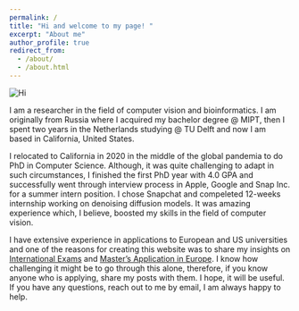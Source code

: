```yaml
---
permalink: /
title: "Hi and welcome to my page! "
excerpt: "About me"
author_profile: true
redirect_from: 
  - /about/
  - /about.html
---
```


![Hi](/images/intro.png)

I am a researcher in the field of computer vision and bioinformatics. I am originally from Russia where I acquired my bachelor degree @ MIPT, then I spent two years in the Netherlands studying @ TU Delft and now I am based in California, United States. 

I relocated to California in 2020 in the middle of the global pandemia to do PhD in Computer Science. Although, it was quite challenging to adapt in such circumstances, I finished the first PhD year with 4.0 GPA and successfully went through interview process in Apple, Google and Snap Inc. for a summer intern position. I chose Snapchat and compeleted 12-weeks internship working on denoising diffusion models. It was amazing experience which, I believe, boosted my skills in the field of computer vision. 

I have extensive experience in applications to European and US universities and one of the reasons for creating this website was to share my insights on [International Exams](/posts/2021/09/ielts-toefl-gre/) and [Master’s Application in Europe](/posts/2021/09/masters-application/). I know how challenging it might be to go through this alone, therefore, if you know anyone who is applying, share my posts with them. I hope, it will be useful. If you have any questions, reach out to me by email, I am always happy to help.

<!-- Also, I am planning to write about the applications for PhD programs in the US.

Apart from academia and coding, I am passionate about healthy lifestyle, workouts, running, and cooking healthy food. Checkout my food blog [@my.eatittude](https://www.instagram.com/my.eattitude/) 

![myeattitude](/images/myeattitude.jpg)
 -->